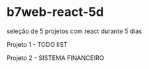 # b7web-react-5d
seleção de 5 projetos com react durante 5 dias

Projeto 1 - TODO lIST



Projeto 2 - SISTEMA FINANCEIRO



